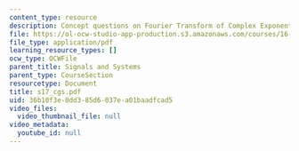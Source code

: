 ```yaml
---
content_type: resource
description: Concept questions on Fourier Transform of Complex Exponential.
file: https://ol-ocw-studio-app-production.s3.amazonaws.com/courses/16-01-unified-engineering-i-ii-iii-iv-fall-2005-spring-2006/36b10f3e0dd385d6037ea01baadfcad5_s17_cgs.pdf
file_type: application/pdf
learning_resource_types: []
ocw_type: OCWFile
parent_title: Signals and Systems
parent_type: CourseSection
resourcetype: Document
title: s17_cgs.pdf
uid: 36b10f3e-0dd3-85d6-037e-a01baadfcad5
video_files:
  video_thumbnail_file: null
video_metadata:
  youtube_id: null
---
```

